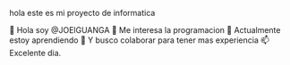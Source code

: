 hola este es mi proyecto de informatica 

👋 Hola soy @JOElGUANGA
👀 Me interesa la programacion
🌱 Actualmente estoy aprendiendo
💞️ Y busco colaborar para tener mas experiencia
📫 Excelente dia.